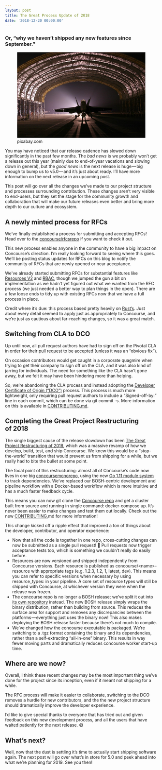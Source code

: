 ```yaml
---
layout: post
title: The Great Process Update of 2018
date: '2018-12-20 00:00:00'
---
```


### Or, “why we haven’t shipped any new features since September.”
<figure class="kg-card kg-image-card kg-card-hascaption"><img src="assets/images/downloaded_images/The-Great-Process-Update-of-2018/1-Fdk1aihMwmllUR7HOBp2kg.jpeg" class="kg-image" alt loading="lazy"><figcaption>pixabay.com</figcaption></figure>

You may have noticed that our release cadence has slowed down significantly in the past few months. The _bad news_ is we probably won’t get a release out this year (mainly due to end-of-year vacations and slowing down in general), but the _good news_ is the next release is huge — big enough to bump us to v5.0 — and it’s just about ready. I’ll have more information on the next release in an upcoming post.

This post will go over all the changes we’ve made to our project structure and processes surrounding contribution. These changes aren’t very visible to end-users, but they set the stage for the community growth and collaboration that will make our future releases even better and bring more depth to our culture and ecosystem.

## A newly minted process for&nbsp;RFCs

We’ve finally established a process for submitting and accepting RFCs! Head over to the [concourse/rfcs](https://github.com/concourse/rfcs)[repo](https://github.com/concourse/rfcs) if you want to check it out.

This new process enables anyone in the community to have a big impact on Concourse’s direction. I’m really looking forward to seeing where this goes. We’ll be posting status updates for RFCs on this blog to notify the community of RFCs that are newly opened or near acceptance.

We've already started submitting RFCs for substantial features like [Resources V2](https://github.com/concourse/rfcs/pull/1) and [RBAC](https://github.com/concourse/rfcs/pull/6), though we jumped the gun a bit on implementation as we hadn’t yet figured out what we wanted from the RFC process (we just needed a better way to plan things in the open). There are a few loose ends to tidy up with existing RFCs now that we have a full process in place.

Credit where it’s due: this process based pretty heavily on [Rust’s](https://github.com/rust-lang/rfcs). Just about every detail seemed to apply just as appropriately to Concourse, and we’re just as cautious about far-reaching changes, so it was a great match.

## Switching from CLA to&nbsp;DCO

Up until now, all pull request authors have had to sign off on the Pivotal CLA in order for their pull request to be accepted (unless it was an “obvious fix”).

On occasion contributors would get caught in a corporate quagmire when trying to get their company to sign off on the CLA, and it was also kind of jarring for individuals. The need for something like the CLA hasn’t gone away, but we felt it may have been hindering more than helping.

So, we’re abandoning the CLA process and instead adopting the [Developer Certificate of Origin (“DCO”)](https://developercertificate.org) process. This process is much more lightweight, only requiring pull request authors to include a “Signed-off-by:” line in each commit, which can be done via git commit -s. More information on this is available in [CONTRIBUTING.md](https://github.com/concourse/concourse/blob/master/CONTRIBUTING.md#signing-your-work).

## Completing the Great Project Restructuring of&nbsp;2018

The single biggest cause of the release slowdown has been [The Great Project Restructuring of 2018](https://github.com/concourse/concourse/issues/2534), which was a massive revamp of how we develop, build, test, and ship Concourse. We knew this would be a “stop-the-world” transition that would prevent us from shipping for a while, but we really had to bite the bullet at some point.

The focal point of this restructuring: almost all of Concourse’s code now lives in one big [concourse](https://github.com/concourse/concourse)[monorepo](https://github.com/concourse/concourse), using the new [Go 1.11 module system](https://github.com/golang/go/wiki/Modules) to track dependencies. We’ve replaced our BOSH-centric development and pipeline workflow with a Docker-based workflow which is more intuitive and has a much faster feedback cycle.

This means you can now git clone the [Concourse repo](https://github.com/concourse/concourse) and get a cluster built from source and running in single command: docker-compose up. It’s never been easier to make changes and test them out locally. Check out the new [CONTRIBUTING.](https://github.com/concourse/concourse/blob/master/CONTRIBUTING.md)md for more information!

This change kicked off a ripple effect that improved a ton of things about the developer, contributor, and operator experience:

- Now that all the code is together in one repo, cross-cutting changes can now be submitted as a single pull request! 🎊 Pull requests now trigger acceptance tests too, which is something we couldn’t really do easily before.
- Resources are now versioned and shipped independently from Concourse versions. Each resource is published as concourse/\<name\>-resource with appropriate tags (e.g. 1.2.3, 1.2, 1, latest, dev). This means you can refer to specific versions when necessary by using resource\_types: in your pipeline. A core set of resource types will still be shipped with Concourse, at whichever version they were when the release was frozen.
- The concourse repo is no longer a BOSH release; we’ve split it out into [its own repository](https://github.com/concourse/concourse-bosh-release) instead. The new BOSH release simply wraps the binary distribution, rather than building from source. This reduces the surface area for support and removes any discrepancies between the platforms — everything just uses the binary now! This also makes deploying the BOSH release faster because there’s not much to compile.
- We’ve changed how the concourse executable is packaged. We’re switching to a&nbsp;.tgz format containing the binary and its dependencies, rather than a self-extracting “all-in-one” binary. This results in way fewer moving parts and dramatically reduces concourse worker start-up time.

## Where are we&nbsp;now?

Overall, I think these recent changes may be the most important thing we’ve done for the project since its inception, even if it meant not shipping for a while.

The RFC process will make it easier to collaborate, switching to the DCO removes a hurdle for new contributors, and the the new project structure should dramatically improve the developer experience.

I’d like to give special thanks to everyone that has tried out and given feedback on this new development process, and all the users that have waited patiently for the next release. 😅

## What’s next?

Well, now that the dust is settling it’s time to actually start shipping software again. The next post will go over what’s in store for 5.0 and peek ahead into what we’re planning for 2019. See you then!

